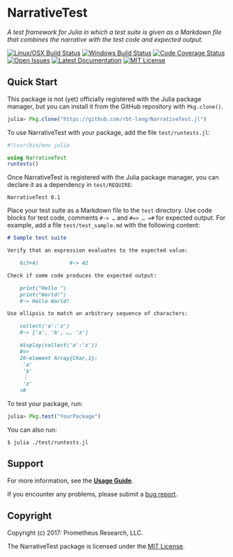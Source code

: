 # NarrativeTest

*A test framework for Julia in which a test suite is given as a Markdown file
that combines the narrative with the test code and expected output.*

[![Linux/OSX Build Status][travis-img]][travis-url]
[![Windows Build Status][appveyor-img]][appveyor-url]
[![Code Coverage Status][codecov-img]][codecov-url]
[![Open Issues][issues-img]][issues-url]
[![Latest Documentation][doc-latest-img]][doc-latest-url]
[![MIT License][license-img]][license-url]


## Quick Start

This package is not (yet) officially registered with the Julia package manager,
but you can install it from the GitHub repository with `Pkg.clone()`.

```julia
julia> Pkg.clone("https://github.com/rbt-lang/NarrativeTest.jl")
```

To use NarrativeTest with your package, add the file `test/runtests.jl`:

```julia
#!/usr/bin/env julia

using NarrativeTest
runtests()
```

Once NarrativeTest is registered with the Julia package manager, you can
declare it as a dependency in `test/REQUIRE`:

```
NarrativeTest 0.1
```

Place your test suite as a Markdown file to the `test` directory.  Use code
blocks for test code, comments `#-> …` and `#=> … =#` for expected output.  For
example, add a file `test/test_sample.md` with the following content:

```markdown
# Sample test suite

Verify that an expression evaluates to the expected value:

    6(3+4)          #-> 42

Check if some code produces the expected output:

    print("Hello ")
    print("World!")
    #-> Hello World!

Use ellipsis to match an arbitrary sequence of characters:

    collect('a':'z')
    #-> ['a', 'b', …, 'z']

    display(collect('a':'z'))
    #=>
    26-element Array{Char,1}:
     'a'
     'b'
     ⋮
     'z'
    =#
```

To test your package, run:

```julia
julia> Pkg.test("YourPackage")
```

You can also run:

```console
$ julia ./test/runtests.jl
```


## Support

For more information, see the [**Usage Guide**][doc-latest-url].

If you encounter any problems, please submit a [bug report][issues-url].


## Copyright

Copyright (c) 2017: Prometheus Research, LLC.

The NarrativeTest package is licensed under the [MIT License][license-url].


[travis-img]: https://travis-ci.org/rbt-lang/NarrativeTest.jl.svg?branch=master
[travis-url]: https://travis-ci.org/rbt-lang/NarrativeTest.jl
[appveyor-img]: https://ci.appveyor.com/api/projects/status/github/rbt-lang/NarrativeTest.jl?branch=master&svg=true
[appveyor-url]: https://ci.appveyor.com/project/rbt-lang/narrativetest-jl/branch/master
[codecov-img]: https://codecov.io/gh/rbt-lang/NarrativeTest.jl/branch/master/graph/badge.svg
[codecov-url]: https://codecov.io/gh/rbt-lang/NarrativeTest.jl
[issues-img]: https://img.shields.io/github/issues/rbt-lang/NarrativeTest.jl.svg
[issues-url]: https://github.com/rbt-lang/NarrativeTest.jl/issues
[doc-latest-img]: https://img.shields.io/badge/doc-latest-blue.svg
[doc-latest-url]: https://rbt-lang.github.io/NarrativeTest.jl/latest/
[license-img]: https://img.shields.io/badge/license-MIT-blue.svg
[license-url]: https://raw.githubusercontent.com/rbt-lang/NarrativeTest.jl/master/LICENSE.md
